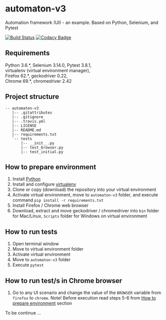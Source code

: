 # automaton-v3
Automation framework (UI) - an example. Based on Python, Selenium, and Pytest

[![Build Status](https://travis-ci.org/BurhanH/automaton-v3.svg?branch=master)](https://travis-ci.org/BurhanH/automaton-v3)
[![Codacy Badge](https://api.codacy.com/project/badge/Grade/83a77e1b4a8242e6a4006e0f4ef0d928)](https://app.codacy.com/app/BurhanH/automaton-v3?utm_source=github.com&utm_medium=referral&utm_content=BurhanH/automaton-v3&utm_campaign=Badge_Grade_Dashboard)

## Requirements
Python 3.6.\*, Selenium 3.14.0, Pytest 3.8.1, <br> 
virtualenv (virtual environment manager), <br>
Firefox 62.\*, geckodriver 0.22, <br> 
Chrome 69.*, chromedriver 2.42 <br>

## Project structure
```text
-- automaton-v3
   |-- .gitattributes
   |-- .gitignore
   |-- .travis.yml
   |-- LICENSE
   |-- README.md
   |-- requirements.txt
   `-- tests
       |-- __init__.py
       |-- test_browser.py
       |-- test_initial.py
```

## How to prepare environment
1) Install [Python](https://www.python.org/downloads/)
2) Install and configure [virtualenv](https://packaging.python.org/guides/installing-using-pip-and-virtualenv/)
3) Clone or copy (download) the repository into your virtual environment
4) Activate virtual environment, move to `automaton-v3` folder, and execute command `pip install -r requirements.txt`
5) Install Firefox / Chrome web browser
6) Download, extract and move geckodriver / chromedriver into `bin` folder for Mac/Linux, `Scripts` folder for Windows on virtual environment

## How to run tests
1) Open terminal window
2) Move to virtual environment folder
3) Activate virtual environment 
4) Move to `automaton-v3` folder
5) Execute `pytest`

## How to run test/s in Chrome browser
1) Go to any UI scenario and change the value of the `BROWSER` variable from `firefox` to `chrome`. Note! Before execution read steps 5-6 from [How to prepare environment](https://github.com/BurhanH/automaton-v3#how-to-prepare-environment) section

To be continue ...
